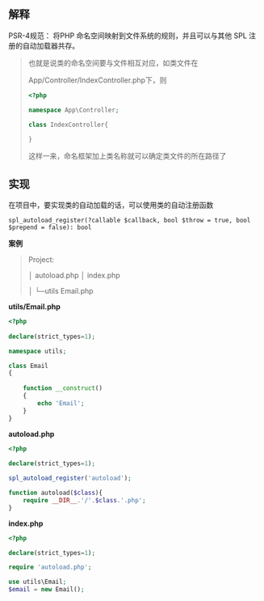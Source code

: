 ## 解释

PSR-4规范：  将PHP 命名空间映射到文件系统的规则，并且可以与其他 SPL 注册的自动加载器共存。

> 也就是说类的命名空间要与文件相互对应，如类文件在
>
> App/Controller/IndexController.php下，则
>
> ```php
> <?php
> 
> namespace App\Controller;
> 
> class IndexController{
>     
> }
> ```
>
> 这样一来，命名框架加上类名称就可以确定类文件的所在路径了



## 实现

在项目中，要实现类的自动加载的话，可以使用类的自动注册函数

```
spl_autoload_register(?callable $callback, bool $throw = true, bool $prepend = false): bool
```

**案例**

> Project:
>
> │  autoload.php
> │  index.php
>
> │
> └─utils
>         Email.php



**utils/Email.php**

```php
<?php
    
declare(strict_types=1);

namespace utils;

class Email
{
	
	function __construct()
	{
		echo 'Email';
	}
}
```

**autoload.php**

```php
<?php
    
declare(strict_types=1);

spl_autoload_register('autoload');

function autoload($class){
	require __DIR__.'/'.$class.'.php';
}
```

**index.php**

```php
<?php

declare(strict_types=1);

require 'autoload.php';

use utils\Email;
$email = new Email();

```

